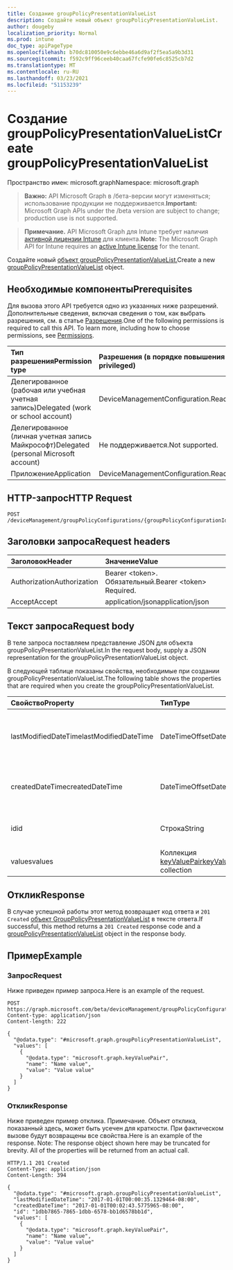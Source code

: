 ```yaml
---
title: Создание groupPolicyPresentationValueList
description: Создайте новый объект groupPolicyPresentationValueList.
author: dougeby
localization_priority: Normal
ms.prod: intune
doc_type: apiPageType
ms.openlocfilehash: b70dc810050e9c6ebbe46a6d9af2f5ea5a9b3d31
ms.sourcegitcommit: f592c9ff96ceeb40caa67fcfe90fe6c8525cb7d2
ms.translationtype: MT
ms.contentlocale: ru-RU
ms.lasthandoff: 03/23/2021
ms.locfileid: "51153239"
---
```

# <a name="create-grouppolicypresentationvaluelist"></a><span data-ttu-id="17911-103">Создание groupPolicyPresentationValueList</span><span class="sxs-lookup"><span data-stu-id="17911-103">Create groupPolicyPresentationValueList</span></span>

<span data-ttu-id="17911-104">Пространство имен: microsoft.graph</span><span class="sxs-lookup"><span data-stu-id="17911-104">Namespace: microsoft.graph</span></span>

> <span data-ttu-id="17911-105">**Важно:** API Microsoft Graph в /бета-версии могут изменяться; использование продукции не поддерживается.</span><span class="sxs-lookup"><span data-stu-id="17911-105">**Important:** Microsoft Graph APIs under the /beta version are subject to change; production use is not supported.</span></span>

> <span data-ttu-id="17911-106">**Примечание.** API Microsoft Graph для Intune требует наличия [активной лицензии Intune](https://go.microsoft.com/fwlink/?linkid=839381) для клиента.</span><span class="sxs-lookup"><span data-stu-id="17911-106">**Note:** The Microsoft Graph API for Intune requires an [active Intune license](https://go.microsoft.com/fwlink/?linkid=839381) for the tenant.</span></span>

<span data-ttu-id="17911-107">Создайте новый [объект groupPolicyPresentationValueList.](../resources/intune-grouppolicy-grouppolicypresentationvaluelist.md)</span><span class="sxs-lookup"><span data-stu-id="17911-107">Create a new [groupPolicyPresentationValueList](../resources/intune-grouppolicy-grouppolicypresentationvaluelist.md) object.</span></span>

## <a name="prerequisites"></a><span data-ttu-id="17911-108">Необходимые компоненты</span><span class="sxs-lookup"><span data-stu-id="17911-108">Prerequisites</span></span>
<span data-ttu-id="17911-p101">Для вызова этого API требуется одно из указанных ниже разрешений. Дополнительные сведения, включая сведения о том, как выбрать разрешения, см. в статье [Разрешения](/graph/permissions-reference).</span><span class="sxs-lookup"><span data-stu-id="17911-p101">One of the following permissions is required to call this API. To learn more, including how to choose permissions, see [Permissions](/graph/permissions-reference).</span></span>

|<span data-ttu-id="17911-111">Тип разрешения</span><span class="sxs-lookup"><span data-stu-id="17911-111">Permission type</span></span>|<span data-ttu-id="17911-112">Разрешения (в порядке повышения привилегий)</span><span class="sxs-lookup"><span data-stu-id="17911-112">Permissions (from least to most privileged)</span></span>|
|:---|:---|
|<span data-ttu-id="17911-113">Делегированное (рабочая или учебная учетная запись)</span><span class="sxs-lookup"><span data-stu-id="17911-113">Delegated (work or school account)</span></span>|<span data-ttu-id="17911-114">DeviceManagementConfiguration.ReadWrite.All</span><span class="sxs-lookup"><span data-stu-id="17911-114">DeviceManagementConfiguration.ReadWrite.All</span></span>|
|<span data-ttu-id="17911-115">Делегированное (личная учетная запись Майкрософт)</span><span class="sxs-lookup"><span data-stu-id="17911-115">Delegated (personal Microsoft account)</span></span>|<span data-ttu-id="17911-116">Не поддерживается.</span><span class="sxs-lookup"><span data-stu-id="17911-116">Not supported.</span></span>|
|<span data-ttu-id="17911-117">Приложение</span><span class="sxs-lookup"><span data-stu-id="17911-117">Application</span></span>|<span data-ttu-id="17911-118">DeviceManagementConfiguration.ReadWrite.All</span><span class="sxs-lookup"><span data-stu-id="17911-118">DeviceManagementConfiguration.ReadWrite.All</span></span>|

## <a name="http-request"></a><span data-ttu-id="17911-119">HTTP-запрос</span><span class="sxs-lookup"><span data-stu-id="17911-119">HTTP Request</span></span>
<!-- {
  "blockType": "ignored"
}
-->
``` http
POST /deviceManagement/groupPolicyConfigurations/{groupPolicyConfigurationId}/definitionValues/{groupPolicyDefinitionValueId}/presentationValues
```

## <a name="request-headers"></a><span data-ttu-id="17911-120">Заголовки запроса</span><span class="sxs-lookup"><span data-stu-id="17911-120">Request headers</span></span>
|<span data-ttu-id="17911-121">Заголовок</span><span class="sxs-lookup"><span data-stu-id="17911-121">Header</span></span>|<span data-ttu-id="17911-122">Значение</span><span class="sxs-lookup"><span data-stu-id="17911-122">Value</span></span>|
|:---|:---|
|<span data-ttu-id="17911-123">Authorization</span><span class="sxs-lookup"><span data-stu-id="17911-123">Authorization</span></span>|<span data-ttu-id="17911-124">Bearer &lt;token&gt;. Обязательный.</span><span class="sxs-lookup"><span data-stu-id="17911-124">Bearer &lt;token&gt; Required.</span></span>|
|<span data-ttu-id="17911-125">Accept</span><span class="sxs-lookup"><span data-stu-id="17911-125">Accept</span></span>|<span data-ttu-id="17911-126">application/json</span><span class="sxs-lookup"><span data-stu-id="17911-126">application/json</span></span>|

## <a name="request-body"></a><span data-ttu-id="17911-127">Текст запроса</span><span class="sxs-lookup"><span data-stu-id="17911-127">Request body</span></span>
<span data-ttu-id="17911-128">В теле запроса поставляем представление JSON для объекта groupPolicyPresentationValueList.</span><span class="sxs-lookup"><span data-stu-id="17911-128">In the request body, supply a JSON representation for the groupPolicyPresentationValueList object.</span></span>

<span data-ttu-id="17911-129">В следующей таблице показаны свойства, необходимые при создании groupPolicyPresentationValueList.</span><span class="sxs-lookup"><span data-stu-id="17911-129">The following table shows the properties that are required when you create the groupPolicyPresentationValueList.</span></span>

|<span data-ttu-id="17911-130">Свойство</span><span class="sxs-lookup"><span data-stu-id="17911-130">Property</span></span>|<span data-ttu-id="17911-131">Тип</span><span class="sxs-lookup"><span data-stu-id="17911-131">Type</span></span>|<span data-ttu-id="17911-132">Описание</span><span class="sxs-lookup"><span data-stu-id="17911-132">Description</span></span>|
|:---|:---|:---|
|<span data-ttu-id="17911-133">lastModifiedDateTime</span><span class="sxs-lookup"><span data-stu-id="17911-133">lastModifiedDateTime</span></span>|<span data-ttu-id="17911-134">DateTimeOffset</span><span class="sxs-lookup"><span data-stu-id="17911-134">DateTimeOffset</span></span>|<span data-ttu-id="17911-135">Дата и время последнего изменения объекта.</span><span class="sxs-lookup"><span data-stu-id="17911-135">The date and time the object was last modified.</span></span> <span data-ttu-id="17911-136">Унаследованный от [groupPolicyPresentationValue](../resources/intune-grouppolicy-grouppolicypresentationvalue.md)</span><span class="sxs-lookup"><span data-stu-id="17911-136">Inherited from [groupPolicyPresentationValue](../resources/intune-grouppolicy-grouppolicypresentationvalue.md)</span></span>|
|<span data-ttu-id="17911-137">createdDateTime</span><span class="sxs-lookup"><span data-stu-id="17911-137">createdDateTime</span></span>|<span data-ttu-id="17911-138">DateTimeOffset</span><span class="sxs-lookup"><span data-stu-id="17911-138">DateTimeOffset</span></span>|<span data-ttu-id="17911-139">Дата и время создания объекта.</span><span class="sxs-lookup"><span data-stu-id="17911-139">The date and time the object was created.</span></span> <span data-ttu-id="17911-140">Унаследованный от [groupPolicyPresentationValue](../resources/intune-grouppolicy-grouppolicypresentationvalue.md)</span><span class="sxs-lookup"><span data-stu-id="17911-140">Inherited from [groupPolicyPresentationValue](../resources/intune-grouppolicy-grouppolicypresentationvalue.md)</span></span>|
|<span data-ttu-id="17911-141">id</span><span class="sxs-lookup"><span data-stu-id="17911-141">id</span></span>|<span data-ttu-id="17911-142">Строка</span><span class="sxs-lookup"><span data-stu-id="17911-142">String</span></span>|<span data-ttu-id="17911-143">Ключ объекта.</span><span class="sxs-lookup"><span data-stu-id="17911-143">Key of the entity.</span></span> <span data-ttu-id="17911-144">Унаследованный от [groupPolicyPresentationValue](../resources/intune-grouppolicy-grouppolicypresentationvalue.md)</span><span class="sxs-lookup"><span data-stu-id="17911-144">Inherited from [groupPolicyPresentationValue](../resources/intune-grouppolicy-grouppolicypresentationvalue.md)</span></span>|
|<span data-ttu-id="17911-145">values</span><span class="sxs-lookup"><span data-stu-id="17911-145">values</span></span>|<span data-ttu-id="17911-146">Коллекция [keyValuePair](../resources/intune-shared-keyvaluepair.md)</span><span class="sxs-lookup"><span data-stu-id="17911-146">[keyValuePair](../resources/intune-shared-keyvaluepair.md) collection</span></span>|<span data-ttu-id="17911-147">Список пар для связанной презентации.</span><span class="sxs-lookup"><span data-stu-id="17911-147">A list of pairs for the associated presentation.</span></span>|



## <a name="response"></a><span data-ttu-id="17911-148">Отклик</span><span class="sxs-lookup"><span data-stu-id="17911-148">Response</span></span>
<span data-ttu-id="17911-149">В случае успешной работы этот метод возвращает код ответа и `201 Created` [объект GroupPolicyPresentationValueList](../resources/intune-grouppolicy-grouppolicypresentationvaluelist.md) в тексте ответа.</span><span class="sxs-lookup"><span data-stu-id="17911-149">If successful, this method returns a `201 Created` response code and a [groupPolicyPresentationValueList](../resources/intune-grouppolicy-grouppolicypresentationvaluelist.md) object in the response body.</span></span>

## <a name="example"></a><span data-ttu-id="17911-150">Пример</span><span class="sxs-lookup"><span data-stu-id="17911-150">Example</span></span>

### <a name="request"></a><span data-ttu-id="17911-151">Запрос</span><span class="sxs-lookup"><span data-stu-id="17911-151">Request</span></span>
<span data-ttu-id="17911-152">Ниже приведен пример запроса.</span><span class="sxs-lookup"><span data-stu-id="17911-152">Here is an example of the request.</span></span>
``` http
POST https://graph.microsoft.com/beta/deviceManagement/groupPolicyConfigurations/{groupPolicyConfigurationId}/definitionValues/{groupPolicyDefinitionValueId}/presentationValues
Content-type: application/json
Content-length: 222

{
  "@odata.type": "#microsoft.graph.groupPolicyPresentationValueList",
  "values": [
    {
      "@odata.type": "microsoft.graph.keyValuePair",
      "name": "Name value",
      "value": "Value value"
    }
  ]
}
```

### <a name="response"></a><span data-ttu-id="17911-153">Отклик</span><span class="sxs-lookup"><span data-stu-id="17911-153">Response</span></span>
<span data-ttu-id="17911-p105">Ниже приведен пример отклика. Примечание. Объект отклика, показанный здесь, может быть усечен для краткости. При фактическом вызове будут возвращены все свойства.</span><span class="sxs-lookup"><span data-stu-id="17911-p105">Here is an example of the response. Note: The response object shown here may be truncated for brevity. All of the properties will be returned from an actual call.</span></span>
``` http
HTTP/1.1 201 Created
Content-Type: application/json
Content-Length: 394

{
  "@odata.type": "#microsoft.graph.groupPolicyPresentationValueList",
  "lastModifiedDateTime": "2017-01-01T00:00:35.1329464-08:00",
  "createdDateTime": "2017-01-01T00:02:43.5775965-08:00",
  "id": "1dbb7865-7865-1dbb-6578-bb1d6578bb1d",
  "values": [
    {
      "@odata.type": "microsoft.graph.keyValuePair",
      "name": "Name value",
      "value": "Value value"
    }
  ]
}
```




